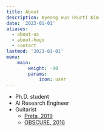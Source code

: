 ```yaml
---
title: About
description: Kyeong Hun (Kurt) Kim
date: '2023-01-01'
aliases:
  - about-us
  - about-hugo
  - contact
lastmod: '2023-01-01'
menu:
    main: 
        weight: -90
        params:
            icon: user
---
```


- Ph.D. student
- Ai Research Engineer
- Guitarist
  - [Preta, 2019](https://music.apple.com/kr/album/preta-single/1452969578)
  - [OBSCURE, 2016](https://music.apple.com/kr/album/obscure-ep/1546588615)